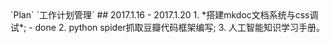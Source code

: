 <title>Schedule_Weekly</title>
`Plan` `工作计划管理`
## 2017.1.16 - 2017.1.20
1. *搭建mkdoc文档系统与css调试*; - done
2. python spider抓取豆瓣代码框架编写;
3. 人工智能知识学习手册。

